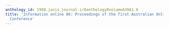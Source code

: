 ```yaml
---
anthology_id: 1988.jasis_journal-ir0anthology0volumeA39A1.9
title: 'Information online 86: Proceedings of the first Australian Online Information
  Conference'
---
```

